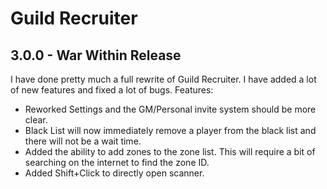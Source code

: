 # Guild Recruiter
## 3.0.0 - War Within Release
I have done pretty much a full rewrite of Guild Recruiter.  I have added a lot of new features and fixed a lot of bugs.
Features:
- Reworked Settings and the GM/Personal invite system should be more clear.
- Black List will now immediately remove a player from the black list and there will not be a wait time.
- Added the ability to add zones to the zone list.  This will require a bit of searching on the internet to find the zone ID.
- Added Shift+Click to directly open scanner.

